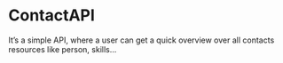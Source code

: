 # ContactAPI
It’s a simple API, where a user can get a quick overview over all contacts resources like person, skills...
